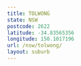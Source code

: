 ```yaml
---
title: TOLWONG
state: NSW
postcode: 2622
latitude: -34.83565356
longitude: 150.1017196
url: /nsw/tolwong/
layout: suburb
---
```

